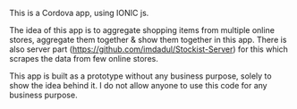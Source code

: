 This is a Cordova app, using IONIC js.

The idea of this app is to aggregate shopping items from multiple online stores, aggregate them together & show them together in this app. There is also server part (https://github.com/imdadul/Stockist-Server) for this which scrapes the data from few online stores. 

This app is built as a prototype without any business purpose, solely to show the idea behind it. I do not allow anyone to use this code for any business purpose.